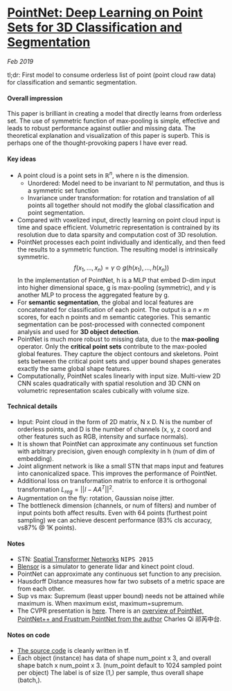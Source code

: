 # [PointNet: Deep Learning on Point Sets for 3D Classification and Segmentation](https://arxiv.org/pdf/1612.00593.pdf)

_Feb 2019_

tl;dr: First model to consume orderless list of point (point cloud raw data) for classification and semantic segmentation.

#### Overall impression
This paper is brilliant in creating a model that directly learns from orderless set. The use of symmetric function of max-pooling is simple, effective and leads to robust performance against outlier and missing data. The theoretical explanation and visualization of this paper is superb. This is perhaps one of the thought-provoking papers I have ever read.

#### Key ideas
- A point cloud is a point sets in $\mathbb{R}^n$, where n is the dimension.
	- Unordered: Model need to be invariant to N! permutation, and thus is a symmetric set function
	- Invariance under transformation: for rotation and translation of all points all together should not modify the global classification and point segmentation.
- Compared with voxelized input, directly learning on point cloud input is time and space efficient. Volumetric representation is contrained by its resolution due to data sparsity and computation cost of 3D resolution.
- PointNet processes each point individually and identically, and then feed the results to a symmetric function. The resulting model is intrinsically symmetric.
$$
f(x_1, \ldots, x_n) = \gamma \odot g(h(x_1), \ldots, h(x_n))
$$
In the implementation of PointNet, h is a MLP that embed D-dim input into higher dimensional space, g is max-pooling (symmetric), and $\gamma$ is another MLP to process the aggregated feature by g. 
- For **semantic segmentation**, the global and local features are concatenated for classification of each point. The output is a $n \times m$ scores, for each n points and m semantic categories. This semantic segmentation can be post-processed with connected component analysis and used for **3D object detection**.
- PointNet is much more robust to missing data, due to the **max-pooling** operator. Only the **critical point sets** contribute to the max-pooled global features. They capture the object contours and skeletons. Point sets between the critical point sets and upper bound shapes generates exactly the same global shape features. 
- Computationally, PointNet scales linearly with input size. Multi-view 2D CNN scales quadratically with spatial resolution and 3D CNN on volumetric representation scales cubically with volume size.


#### Technical details
- Input: Point cloud in the form of 2D matrix, N x D. N is the number of orderless points, and D is the number of channels (x, y, z coord and other features such as RGB, intensity and surface normals).
- It is shown that PointNet can approximate any continuous set function with arbitrary precision, given enough complexity in h (num of dim of embedding).
- Joint alignment network is like a small STN that maps input and features into canonicalized space. This improves the performance of PointNet.
- Additional loss on transformation matrix to enforce it is orthogonal transformation $L_{reg} = ||I - AA^T||^2$.
- Augmentation on the fly: rotation, Gaussian noise jitter.
- The bottleneck dimension (channels, or num of filters) and number of input points both affect results. Even with 64 points (furthest point sampling) we can achieve descent performance (83% cls accuracy, vs87% @ 1K points).

#### Notes
- STN: [Spatial Transformer Networks](https://arxiv.org/pdf/1506.02025.pdf) <kbd>NIPS 2015</kbd>
- [Blensor](https://www.blensor.org/) is a simulator to generate lidar and kinect point cloud.
- PointNet can approximate any continuous set function to any precision. 
- Hausdorff Distance measures how far two subsets of a metric space are from each other.
- Sup vs max: Supremum (least upper bound) needs not be attained while maximum is. When maximum exist, maximum=supremum.
- The CVPR presentation is [here](https://www.youtube.com/watch?v=Cge-hot0Oc0). There is an [overview of PointNet, PointNet++ and Frustrum PointNet from the author](https://www.youtube.com/watch?v=Ew24Rac8eYE) Charles Qi 祁芮中台. 

#### Notes on code
- [The source code](https://github.com/charlesq34/pointnet) is cleanly written in tf.
- Each object (instance) has data of shape num_point x 3, and overall shape batch x num_point x 3. (num_point default to 1024 sampled point per object) The label is of size (1,) per sample, thus overall shape (batch,). 
